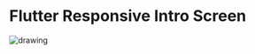 # Flutter Responsive Intro Screen

![drawing](https://cdn-images-1.medium.com/max/1600/0*FaaIH9wKKYQLNFGA.gif)
